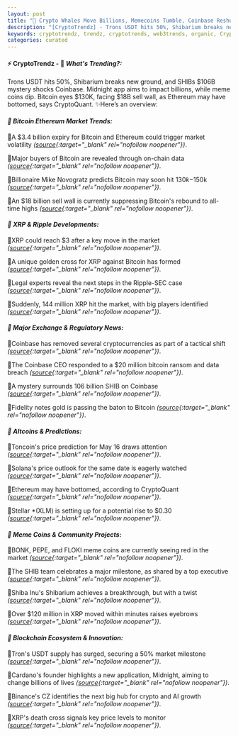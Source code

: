 ```yaml
---
layout: post
title: "🌇 Crypto Whales Move Billions, Memecoins Tumble, Coinbase Reshuffles, Bitcoin Last"
description: "[CryptoTrendz] - Trons USDT hits 50%, Shibarium breaks new ground, and SHIBs $106B mystery shocks Coinbase. Midnight app aims to impact billions, while meme coins dip. Bitcoin eyes $130K, facing $18B sell wall, as Ethereum may have bottomed, says CryptoQuant."
keywords: cryptotrendz, trendz, cryptotrends, web3trends, organic, Crypto, Analyst, Bitcoin, CEO, USDT, AI, XRP, Market, Ethereum
categories: curated
---
```


#### ⚡ CryptoTrendz - 📌 *What's Trending?:*

Trons USDT hits 50%, Shibarium breaks new ground, and SHIBs $106B mystery shocks Coinbase. Midnight app aims to impact billions, while meme coins dip. Bitcoin eyes $130K, facing $18B sell wall, as Ethereum may have bottomed, says CryptoQuant. ✨Here’s an overview:


#### *🔖  Bitcoin Ethereum Market Trends:*  

🔹A $3.4 billion expiry for Bitcoin and Ethereum could trigger market volatility *([source](httpss.avyag.com/n8to){:target="_blank" rel="nofollow noopener"})*.  

🔹Major buyers of Bitcoin are revealed through on-chain data *([source](https://s.avyag.com/nes5){:target="_blank" rel="nofollow noopener"})*.  

🔹Billionaire Mike Novogratz predicts Bitcoin may soon hit $130k-$150k *([source](https://s.avyag.com/m7o4){:target="_blank" rel="nofollow noopener"})*.  

🔹An $18 billion sell wall is currently suppressing Bitcoin's rebound to all-time highs *([source](https://s.avyag.com/9uwd){:target="_blank" rel="nofollow noopener"})*.  

#### *🔖  XRP & Ripple Developments:*  

🔹XRP could reach $3 after a key move in the market *([source](https://s.avyag.com/n0h4){:target="_blank" rel="nofollow noopener"})*.  

🔹A unique golden cross for XRP against Bitcoin has formed *([source](https://s.avyag.com/f0aw){:target="_blank" rel="nofollow noopener"})*.  

🔹Legal experts reveal the next steps in the Ripple-SEC case *([source](https://s.avyag.com/ou3p){:target="_blank" rel="nofollow noopener"})*.  

🔹Suddenly, 144 million XRP hit the market, with big players identified *([source](https://s.avyag.com/49aw){:target="_blank" rel="nofollow noopener"})*.  

#### *🔖  Major Exchange & Regulatory News:*  

🔹Coinbase has removed several cryptocurrencies as part of a tactical shift *([source](https://s.avyag.com/tvmh){:target="_blank" rel="nofollow noopener"})*.  

🔹The Coinbase CEO responded to a $20 million bitcoin ransom and data breach *([source](https://s.avyag.com/trlg){:target="_blank" rel="nofollow noopener"})*.  

🔹A mystery surrounds 106 billion SHIB on Coinbase *([source](https://s.avyag.com/rry8){:target="_blank" rel="nofollow noopener"})*.  

🔹Fidelity notes gold is passing the baton to Bitcoin *([source](https://s.avyag.com/vkra){:target="_blank" rel="nofollow noopener"})*.  

#### *🔖  Altcoins & Predictions:*  

🔹Toncoin's price prediction for May 16 draws attention *([source](https://s.avyag.com/vvdv){:target="_blank" rel="nofollow noopener"})*.  

🔹Solana's price outlook for the same date is eagerly watched *([source](https://s.avyag.com/9n0d){:target="_blank" rel="nofollow noopener"})*.  

🔹Ethereum may have bottomed, according to CryptoQuant *([source](https://s.avyag.com/d7i5){:target="_blank" rel="nofollow noopener"})*.  

🔹Stellar *(XLM) is setting up for a potential rise to $0.30 *([source](https://s.avyag.com/trlg){:target="_blank" rel="nofollow noopener"})*.  

#### *🔖  Meme Coins & Community Projects:*  

🔹BONK, PEPE, and FLOKI meme coins are currently seeing red in the market *([source](https://s.avyag.com/hdm0){:target="_blank" rel="nofollow noopener"})*.  

🔹The SHIB team celebrates a major milestone, as shared by a top executive *([source](https://s.avyag.com/s03i){:target="_blank" rel="nofollow noopener"})*.  

🔹Shiba Inu's Shibarium achieves a breakthrough, but with a twist *([source](https://s.avyag.com/7c9j){:target="_blank" rel="nofollow noopener"})*.  

🔹Over $120 million in XRP moved within minutes raises eyebrows *([source](https://s.avyag.com/yfol){:target="_blank" rel="nofollow noopener"})*.  

#### *🔖  Blockchain Ecosystem & Innovation:*  

🔹Tron's USDT supply has surged, securing a 50% market milestone *([source](https://s.avyag.com/rff6){:target="_blank" rel="nofollow noopener"})*.  

🔹Cardano's founder highlights a new application, Midnight, aiming to change billions of lives *([source](https://s.avyag.com/u67k){:target="_blank" rel="nofollow noopener"})*.  

🔹Binance's CZ identifies the next big hub for crypto and AI growth *([source](https://s.avyag.com/j6n5){:target="_blank" rel="nofollow noopener"})*.  

🔹XRP's death cross signals key price levels to monitor *([source](https://s.avyag.com/vdxm){:target="_blank" rel="nofollow noopener"})*.